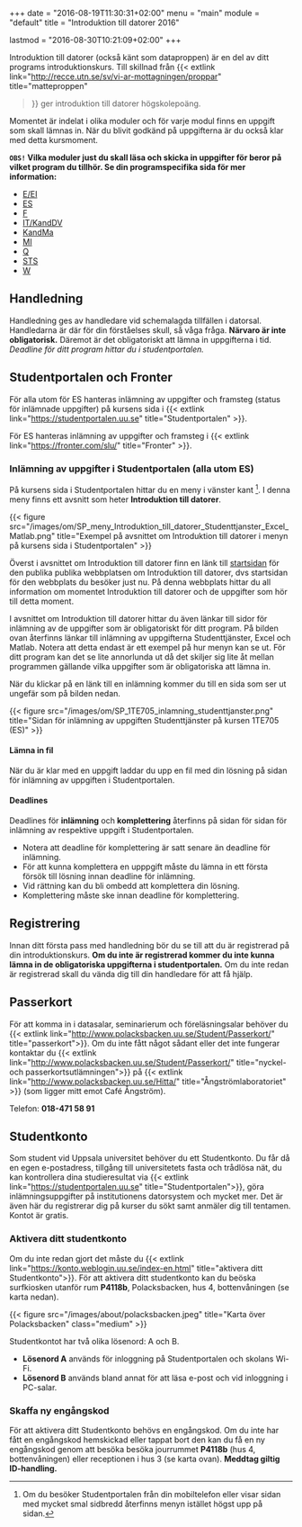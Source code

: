 +++
date = "2016-08-19T11:30:31+02:00"
menu = "main"
module = "default"
title = "Introduktion till datorer 2016"

lastmod = "2016-08-30T10:21:09+02:00"
+++

Introduktion till datorer (också känt som dataproppen) är en del av ditt
programs introduktionskurs. Till skillnad från {{< extlink
link="http://recce.utn.se/sv/vi-ar-mottagningen/proppar" title="matteproppen"
>}} ger introduktion till datorer högskolepoäng.

Momentet är indelat i olika moduler och för varje modul finns en uppgift som
skall lämnas in. När du blivit godkänd på uppgifterna är du också klar med
detta kursmoment.

**`OBS!` Vilka moduler just du skall läsa och skicka in uppgifter för beror på
vilket program du tillhör. Se din programspecifika sida för mer information:**

- [E/EI](/programsida/e-ei)
- [ES](/programsida/es)
- [F](/programsida/f)
- [IT/KandDV](/programsida/it-kanddv)
- [KandMa](/programsida/kandma)
- [MI](/programsida/mi)
- [Q](/programsida/q)
- [STS](/programsida/sts)
- [W](/programsida/w)

## Handledning
Handledning ges av handledare vid schemalagda tillfällen i datorsal. Handledarna
är där för din förståelses skull, så våga fråga. **Närvaro är inte
obligatorisk.** Däremot är det obligatoriskt att lämna in uppgifterna i tid.
*Deadline för ditt program hittar du i studentportalen.*


## Studentportalen och Fronter

För alla utom för ES hanteras inlämning av uppgifter och framsteg (status för
inlämnade uppgifter) på kursens sida i {{< extlink
link="https://studentportalen.uu.se" title="Studentportalen" >}}.

För ES hanteras inlämning av uppgifter och framsteg i {{< extlink
link="https://fronter.com/slu/" title="Fronter" >}}.

### Inlämning av uppgifter i Studentportalen (alla utom ES)

På kursens sida i Studentportalen hittar du en meny i vänster kant [^sp-menu]. I denna meny
finns ett avsnitt som heter **Introduktion till datorer**.

{{< figure
src="/images/om/SP_meny_Introduktion_till_datorer_Studenttjanster_Excel_Matlab.png"
title="Exempel på avsnittet om Introduktion till datorer i menyn på kursens sida i Studentportalen" >}}

Överst i avsnittet om Introduktion till datorer finn en länk till
[startsidan](/) för den publika publika webbplatsen om Introduktion till
datorer, dvs startsidan för den webbplats du besöker just nu. På denna webbplats
hittar du all information om momentet Introduktion till datorer och de uppgifter
som hör till detta moment.

I avsnittet om Introduktion till datorer hittar du även länkar till sidor för
inlämning av de uppgifter som är obligatoriskt för ditt program. På bilden ovan
återfinns länkar till inlämning av uppgifterna Studenttjänster, Excel och
Matlab. Notera att detta endast är ett exempel på hur menyn kan se ut. För ditt
program kan det se lite annorlunda ut då det skiljer sig lite åt mellan
programmen gällande vilka uppgifter som är obligatoriska att lämna in. 

När du klickar på en länk till en inlämning kommer du till en sida som ser ut
ungefär som på bilden nedan. 

{{< figure src="/images/om/SP_1TE705_inlamning_studenttjanster.png" 
    title="Sidan för inlämning av uppgiften Studenttjänster på kursen 1TE705 (ES)" >}}

#### Lämna in fil

När du är klar med en uppgift laddar du upp en fil med din lösning på sidan för
inlämning av uppgiften i Studentportalen. 

#### Deadlines 

Deadlines för **inlämning** och **komplettering** återfinns på sidan för
sidan för inlämning av respektive uppgift i Studentportalen. 

- Notera att deadline för komplettering är satt senare än deadline för inlämning.
- För att kunna komplettera en upppgift måste du lämna in ett första försök till
lösning innan deadline för inlämning. 
- Vid rättning kan du bli ombedd att komplettera din lösning. 
- Komplettering måste ske innan deadline för komplettering.

## Registrering
Innan ditt första pass med handledning bör du se till att du är registrerad på
din introduktionskurs. **Om du inte är registrerad kommer du inte kunna lämna in de
obligatoriska uppgifterna i studentportalen.** Om du inte redan är registrerad
skall du vända dig till din handledare för att få hjälp.

## Passerkort
För att komma in i datasalar, seminarierum och föreläsningsalar behöver du
{{< extlink link="http://www.polacksbacken.uu.se/Student/Passerkort/"
title="passerkort">}}. Om du inte fått något sådant eller det inte fungerar
kontaktar du
{{< extlink link="http://www.polacksbacken.uu.se/Student/Passerkort/"
title="nyckel- och passerkortsutlämningen">}} på
{{< extlink link="http://www.polacksbacken.uu.se/Hitta/"
title="Ångströmlaboratoriet" >}} (som ligger mitt emot Café
Ångström).

Telefon: **018-471 58 91**

## Studentkonto
Som student vid Uppsala universitet behöver du ett Studentkonto. Du får då en
egen e-postadress, tillgång till universitetets fasta och trådlösa nät, du kan
kontrollera dina studieresultat via
{{< extlink link="https://studentportalen.uu.se" title="Studentportalen">}},
göra inlämningsuppgifter på institutionens datorsystem och mycket mer.
Det är även här du registrerar dig på kurser du sökt samt anmäler dig till
tentamen. Kontot är gratis.

### Aktivera ditt studentkonto
Om du inte redan gjort det måste du
{{< extlink link="https://konto.weblogin.uu.se/index-en.html"
title="aktivera ditt Studentkonto">}}. För att aktivera ditt studentkonto kan
du beöska surfkiosken utanför rum **P4118b**, Polacksbacken, hus 4,
bottenvåningen (se karta nedan). 

{{< figure src="/images/about/polacksbacken.jpeg"
title="Karta över Polacksbacken" class="medium" >}}

Studentkontot har två olika lösenord: A och B. 

- **Lösenord A** används för inloggning på Studentportalen och skolans Wi-Fi.
- **Lösenord B** används bland annat för att läsa e-post och vid inloggning
  i PC-salar.

### Skaffa ny engångskod
För att aktivera ditt Studentkonto behövs en engångskod. Om du inte har fått
en engångskod hemskickad eller tappat bort den kan du få en ny engångskod genom
att besöka besöka jourrummet **P4118b** (hus 4, bottenvåningen) eller
receptionen i hus 3 (se karta ovan). **Meddtag giltig ID-handling.**

[^sp-menu]: Om du besöker Studentportalen från din mobiltelefon eller visar sidan med mycket smal sidbredd återfinns menyn istället högst upp på sidan.
